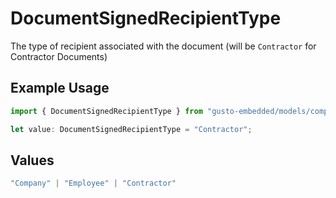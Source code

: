 # DocumentSignedRecipientType

The type of recipient associated with the document (will be `Contractor` for Contractor Documents)

## Example Usage

```typescript
import { DocumentSignedRecipientType } from "gusto-embedded/models/components";

let value: DocumentSignedRecipientType = "Contractor";
```

## Values

```typescript
"Company" | "Employee" | "Contractor"
```